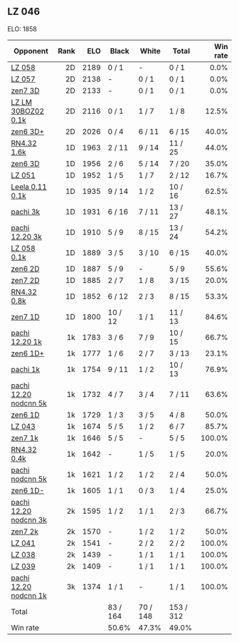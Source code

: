 ## LZ 046 ##

ELO: 1858

Opponent | Rank | ELO | Black | White | Total | Win rate
---------|-----:|----:|-------|-------|-------|-------:
[LZ 058](LZ%20058.md) | 2D | 2189 | 0 / 1 | - | 0 / 1 | 0.0%
[LZ 057](LZ%20057.md) | 2D | 2138 | - | 0 / 1 | 0 / 1 | 0.0%
[zen7 3D](zen7%203D.md) | 2D | 2133 | - | 0 / 1 | 0 / 1 | 0.0%
[LZ LM 30BOZ02 0.1k](LZ%20LM%2030BOZ02%200.1k.md) | 2D | 2116 | 0 / 1 | 1 / 7 | 1 / 8 | 12.5%
[zen6 3D+](zen6%203D+.md) | 2D | 2026 | 0 / 4 | 6 / 11 | 6 / 15 | 40.0%
[RN4.32 1.6k](RN4.32%201.6k.md) | 1D | 1963 | 2 / 11 | 9 / 14 | 11 / 25 | 44.0%
[zen6 3D](zen6%203D.md) | 1D | 1956 | 2 / 6 | 5 / 14 | 7 / 20 | 35.0%
[LZ 051](LZ%20051.md) | 1D | 1952 | 1 / 5 | 1 / 7 | 2 / 12 | 16.7%
[Leela 0.11 0.1k](Leela%200.11%200.1k.md) | 1D | 1935 | 9 / 14 | 1 / 2 | 10 / 16 | 62.5%
[pachi 3k](pachi%203k.md) | 1D | 1931 | 6 / 16 | 7 / 11 | 13 / 27 | 48.1%
[pachi 12.20 3k](pachi%2012.20%203k.md) | 1D | 1910 | 5 / 9 | 8 / 15 | 13 / 24 | 54.2%
[LZ 058 0.1k](LZ%20058%200.1k.md) | 1D | 1889 | 3 / 5 | 3 / 10 | 6 / 15 | 40.0%
[zen6 2D](zen6%202D.md) | 1D | 1887 | 5 / 9 | - | 5 / 9 | 55.6%
[zen7 2D](zen7%202D.md) | 1D | 1885 | 2 / 7 | 1 / 8 | 3 / 15 | 20.0%
[RN4.32 0.8k](RN4.32%200.8k.md) | 1D | 1852 | 6 / 12 | 2 / 3 | 8 / 15 | 53.3%
[zen7 1D](zen7%201D.md) | 1D | 1800 | 10 / 12 | 1 / 1 | 11 / 13 | 84.6%
[pachi 12.20 1k](pachi%2012.20%201k.md) | 1k | 1783 | 3 / 6 | 7 / 9 | 10 / 15 | 66.7%
[zen6 1D+](zen6%201D+.md) | 1k | 1777 | 1 / 6 | 2 / 7 | 3 / 13 | 23.1%
[pachi 1k](pachi%201k.md) | 1k | 1754 | 9 / 11 | 1 / 2 | 10 / 13 | 76.9%
[pachi 12.20 nodcnn 5k](pachi%2012.20%20nodcnn%205k.md) | 1k | 1732 | 4 / 7 | 3 / 4 | 7 / 11 | 63.6%
[zen6 1D](zen6%201D.md) | 1k | 1729 | 1 / 3 | 3 / 5 | 4 / 8 | 50.0%
[LZ 043](LZ%20043.md) | 1k | 1674 | 5 / 5 | 1 / 2 | 6 / 7 | 85.7%
[zen7 1k](zen7%201k.md) | 1k | 1646 | 5 / 5 | - | 5 / 5 | 100.0%
[RN4.32 0.4k](RN4.32%200.4k.md) | 1k | 1642 | - | 1 / 5 | 1 / 5 | 20.0%
[pachi nodcnn 5k](pachi%20nodcnn%205k.md) | 1k | 1621 | 1 / 2 | 1 / 2 | 2 / 4 | 50.0%
[zen6 1D-](zen6%201D-.md) | 1k | 1605 | 1 / 1 | 0 / 3 | 1 / 4 | 25.0%
[pachi 12.20 nodcnn 3k](pachi%2012.20%20nodcnn%203k.md) | 2k | 1595 | 1 / 2 | 1 / 1 | 2 / 3 | 66.7%
[zen7 2k](zen7%202k.md) | 2k | 1570 | - | 1 / 2 | 1 / 2 | 50.0%
[LZ 041](LZ%20041.md) | 2k | 1541 | - | 2 / 2 | 2 / 2 | 100.0%
[LZ 038](LZ%20038.md) | 2k | 1439 | - | 1 / 1 | 1 / 1 | 100.0%
[LZ 039](LZ%20039.md) | 2k | 1409 | - | 1 / 1 | 1 / 1 | 100.0%
[pachi 12.20 nodcnn 1k](pachi%2012.20%20nodcnn%201k.md) | 3k | 1374 | 1 / 1 | - | 1 / 1 | 100.0%
Total | | | 83 / 164 | 70 / 148 | 153 / 312 | 
Win rate| | | 50.6% | 47.3% | 49.0% | 

